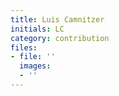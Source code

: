 ```yaml
---
title: Luis Camnitzer
initials: LC
category: contribution
files:
- file: ''
  images:
  - ''
---
```

